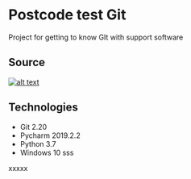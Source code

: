 # Postcode test Git
Project for getting to know GIt with support software

## Source
[![alt text](https://mercurywebsc.pl/templates/protostar/img/logo.png)](https://as.pl/asf)


## Technologies
- Git 2.20
- Pycharm 2019.2.2
- Python  3.7
- Windows 10 sss

xxxxx